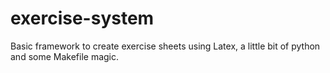 # exercise-system
Basic framework to create exercise sheets using Latex, a little bit of python and some Makefile magic.
